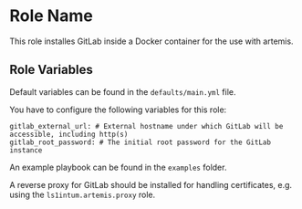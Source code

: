 Role Name
=========

This role installes GitLab inside a Docker container for the use with artemis.

Role Variables
--------------

Default variables can be found in the `defaults/main.yml` file.

You have to configure the following variables for this role:

```
gitlab_external_url: # External hostname under which GitLab will be accessible, including http(s)
gitlab_root_password: # The initial root password for the GitLab instance
```


An example playbook can be found in the `examples` folder.

A reverse proxy for GitLab should be installed for handling certificates, e.g. using the `ls1intum.artemis.proxy` role.